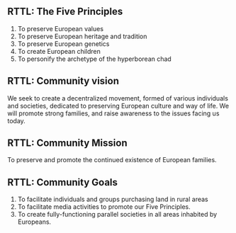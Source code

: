 ## RTTL: The Five Principles 
1. To preserve European values
2. To preserve European heritage and tradition
3. To preserve European genetics
4. To create European children
5. To personify the archetype of the hyperborean chad 

## RTTL: Community vision 
We seek to create a decentralized movement, formed of various individuals and societies, dedicated to preserving European culture and way of life. We will promote strong families, and raise awareness to the issues facing us today.  

## RTTL: Community Mission 
To preserve and promote the continued existence of European families. 

## RTTL: Community Goals 
1. To facilitate individuals and groups purchasing land in rural areas
2. To facilitate media activities to promote our Five Principles.
3. To create fully-functioning parallel societies in all areas inhabited by Europeans. 
